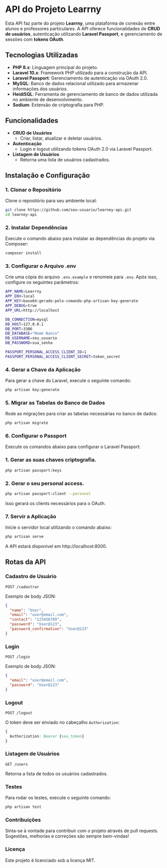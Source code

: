 # API do Projeto Learrny

Esta API faz parte do projeto **Learrny**, uma plataforma de conexão entre alunos e professores particulares. A API oferece funcionalidades de **CRUD de usuários**, autenticação utilizando **Laravel Passport**, e gerenciamento de sessões com **tokens OAuth**.

## Tecnologias Utilizadas

- **PHP 8.x**: Linguagem principal do projeto.
- **Laravel 10.x**: Framework PHP utilizado para a construção da API.
- **Laravel Passport**: Gerenciamento de autenticação via OAuth 2.0.
- **MySQL**: Banco de dados relacional utilizado para armazenar informações dos usuários.
- **HeidiSQL**: Ferramenta de gerenciamento de banco de dados utilizada no ambiente de desenvolvimento.
- **Sodium**: Extensão de criptografia para PHP.

## Funcionalidades

- **CRUD de Usuários**
  - Criar, listar, atualizar e deletar usuários.
- **Autenticação**
  - Login e logout utilizando tokens OAuth 2.0 via Laravel Passport.
- **Listagem de Usuários**
  - Retorna uma lista de usuários cadastrados.

## Instalação e Configuração

### 1. Clonar o Repositório

Clone o repositório para seu ambiente local:

```bash
git clone https://github.com/seu-usuario/learney-api.git
cd learney-api 
```
### 2. Instalar Dependências

Execute o comando abaixo para instalar as dependências do projeto via Composer:

```bash
composer install
```

### 3. Configurar o Arquivo .env

Crie uma cópia do arquivo `.env.example` e renomeie para `.env`. Após isso, configure os seguintes parâmetros:

```bash
APP_NAME=Learrny
APP_ENV=local
APP_KEY=base64:gerado-pelo-comando-php-artisan-key-generate
APP_DEBUG=true
APP_URL=http://localhost

DB_CONNECTION=mysql
DB_HOST=127.0.0.1
DB_PORT=3306
DB_DATABASE="Nome Banco"
DB_USERNAME=seu_usuario
DB_PASSWORD=sua_senha

PASSPORT_PERSONAL_ACCESS_CLIENT_ID=1
PASSPORT_PERSONAL_ACCESS_CLIENT_SECRET=token_secret
```

### 4. Gerar a Chave da Aplicação

Para gerar a chave do Laravel, execute o seguinte comando:

```bash
php artisan key:generate
```

### 5. Migrar as Tabelas do Banco de Dados

Rode as migrações para criar as tabelas necessárias no banco de dados:

```bash
php artisan migrate
```

### 6. Configurar o Passport

Execute os comandos abaixo para configurar o Laravel Passport:

### 1. Gerar as suas chaves criptografia.
```bash
php artisan passport:keys
```

### 2. Gerar o seu personal access.
```bash
php artisan passport:client --personal
```

Isso gerará os clients necessários para o OAuth.

### 7. Servir a Aplicação

Inicie o servidor local utilizando o comando abaixo:

```bash
php artisan serve
```

A API estará disponível em http://localhost:8000.

## Rotas da API

### Cadastro de Usuário

`POST /cadastrar`

Exemplo de body JSON:

```json
{
  "name": "User",
  "email": "user@email.com",
  "contact": "123456789",
  "password": "User@123",
  "password_confirmation": "User@123"
}
```

### Login

`POST /login`

Exemplo de body JSON:

```json
{
  "email": "user@email.com",
  "password": "User@123"
}
```

### Logout

`POST /logout `

O token deve ser enviado no cabeçalho `Authorization`:

```css
{
  Authorization: Bearer {seu_token}
}
```

### Listagem de Usuários

`GET /users `

Retorna a lista de todos os usuários cadastrados.

### Testes

Para rodar os testes, execute o seguinte comando:

```bash
php artisan test
```

### Contribuições

Sinta-se à vontade para contribuir com o projeto através de pull requests. Sugestões, melhorias e correções são sempre bem-vindas!

### Licença

Este projeto é licenciado sob a licença MIT.
